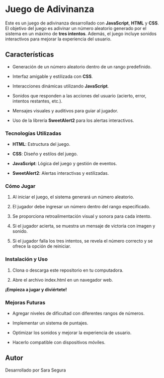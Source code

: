# Juego de Adivinanza

Este es un juego de adivinanza desarrollado con **JavaScript**, **HTML** y **CSS**.
El objetivo del juego es adivinar un número aleatorio generado por el sistema en un máximo de **tres intentos**.
Además, el juego incluye sonidos interactivos para mejorar la experiencia del usuario.

## Características

- Generación de un número aleatorio dentro de un rango predefinido.

- Interfaz amigable y estilizada con **CSS**.

- Interacciones dinámicas utilizando **JavaScript**.

- Sonidos que responden a las acciones del usuario (acierto, error, intentos restantes, etc.).

- Mensajes visuales y auditivos para guiar al jugador.

- Uso de la librería **SweetAlert2** para los alertas interactivos.

### Tecnologías Utilizadas

- **HTML**: Estructura del juego.

- **CSS**: Diseño y estilos del juego.

- **JavaScript**: Lógica del juego y gestión de eventos.

- **SweetAlert2**: Alertas interactivas y estilizadas.

### Cómo Jugar

1. Al iniciar el juego, el sistema generará un número aleatorio.

2. El jugador debe ingresar un número dentro del rango especificado.

3. Se proporciona retroalimentación visual y sonora para cada intento.

4. Si el jugador acierta, se muestra un mensaje de victoria con imagen y sonido.

5. Si el jugador falla los tres intentos, se revela el número correcto y se ofrece la opción de reiniciar.

### Instalación y Uso

1. Clona o descarga este repositorio en tu computadora.

2. Abre el archivo index.html en un navegador web.

**¡Empieza a jugar y diviértete!**

### Mejoras Futuras

- Agregar niveles de dificultad con diferentes rangos de números.

- Implementar un sistema de puntajes.

- Optimizar los sonidos y mejorar la experiencia de usuario.

- Hacerlo compatible con dispositivos móviles.

## Autor

Desarrollado por Sara Segura
